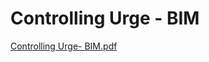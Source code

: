 # Controlling Urge - BIM

[Controlling Urge- BIM.pdf](Controlling%20Urge%20-%20BIM%208bb4aaab6b3d4efc94cfedfdf3b1bb0d/Controlling_Urge-_BIM.pdf)